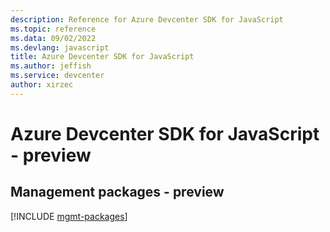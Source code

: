 ```yaml
---
description: Reference for Azure Devcenter SDK for JavaScript
ms.topic: reference
ms.data: 09/02/2022
ms.devlang: javascript
title: Azure Devcenter SDK for JavaScript
ms.author: jeffish
ms.service: devcenter
author: xirzec
---
```

# Azure Devcenter SDK for JavaScript - preview

## Management packages - preview
[!INCLUDE [mgmt-packages](devcenter-mgmt-index.md)]